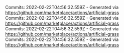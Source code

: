 Commits: 2022-02-22T04:56:32.559Z - Generated via https://github.com/marketplace/actions/artificial-grass
<br>
Commits: 2022-02-22T04:56:32.559Z - Generated via https://github.com/marketplace/actions/artificial-grass
<br>
Commits: 2022-02-22T04:56:32.559Z - Generated via https://github.com/marketplace/actions/artificial-grass
<br>
Commits: 2022-02-22T04:56:32.559Z - Generated via https://github.com/marketplace/actions/artificial-grass
<br>
